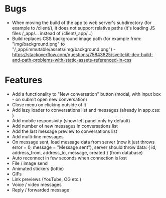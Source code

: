 # Bugs

- When moving the build of the app to web server's subdirectory (for example to /client/), it does not support relative paths (it's loading JS files /_app/... instead of /client/_app/...)
- Build replaces CSS background image path (for example from: "img/background.png" to "/_app/immutable/assets/img/background.png") - https://stackoverflow.com/questions/75843825/sveltekit-dev-build-and-path-problems-with-static-assets-referenced-in-css

# Features

- Add a functionality to "New conversation" button (modal, with input box - on submit open new conversation)
- Close menu on clicking outside of it
- Add lazy loader to conversations list and messages (already in app.css: <div class="loader"></div>)
- Add mobile responsivity (show left panel only by default)
- Add number of new messages in conversations list
- Add the last message preview to conversations list
- Add multi-line messages
- On message sent, load message data from server (now it just throws error = 0, message = "Message sent"), server should throw data: { id, address_from, address_to, message, created } (from database)
- Auto reconnect in few seconds when connection is lost
- File / image send
- Animated stickers (lottie)
- GIFs
- Link previews (YouTube, OG etc.)
- Voice / video messages
- Reply / forwarded message

